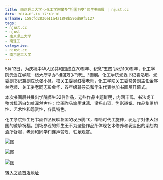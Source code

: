 ```yaml
---
title: 南京理工大学->化工学院举办“祖国万岁”师生书画展 | njust.cc
date: 2019-05-14 17:40:10
urlname: 158cfd2836e11a4a1808b596d89f5127
tags: 
- njust.cc
- njust
- 南京理工大学
- 南理工
categories:
- njust.cc
- 南京理工大学
---
```



5月13日，为庆祝中华人民共和国成立70周年、纪念“五四”运动100周年，化工学院党委在学院一楼大厅举办“祖国万岁”师生书画展。化工学院党委书记袁浩明、党委副书记兼副院长张小慧，校关工委吴红樱老师，化工学院关工委常务副主任金序兰老师、关工委老同志彭金华、各年级辅导员和学生代表参加书画展开幕式。

本次书画展共展出学院师生32件作品，这些作品主题鲜明，内涵丰富。书法或工整或挥洒自如或浑然古朴；绘画作品笔墨淋漓、激扬山河、色彩斑斓。作品集思想性、艺术性和观赏性，各具特色。

化工学院师生用书画作品反映祖国的发展腾飞，唱响时代主旋律，表达了对伟大祖国的诚挚祝福。到场参观的师生无不为这些作品所体现艺术修养和表达出的深刻内涵所折服，老师和同学们连声赞叹、驻足观赏。



![图](http://zs.njust.edu.cn/_upload/article/images/f7/91/8b0ee1284370ba55b0299aa01d0d/800f2724-5b7c-4666-99cb-8f576ddb413a.jpg)

![图](http://zs.njust.edu.cn/_upload/article/images/f7/91/8b0ee1284370ba55b0299aa01d0d/93ba8734-9013-4bcc-bbc0-f49d03b94d85.jpg)

![图](http://zs.njust.edu.cn/_upload/article/images/f7/91/8b0ee1284370ba55b0299aa01d0d/f56918a3-2aab-4848-92bf-97432709625e.jpg)

[转入文章首发地址](http://zs.njust.edu.cn/12/69/c4621a201321/page.htm)